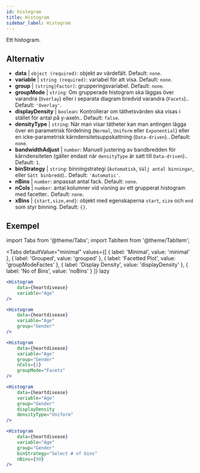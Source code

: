 ```yaml
---
id: histogram
title: Histogram
sidebar_label: Histogram
---
```


Ett histogram.

## Alternativ

* __data__ | `object (required)`: objekt av värdefält. Default: `none`.
* __variable__ | `string (required)`: variabel för att visa. Default: `none`.
* __group__ | `(string|Factor)`: grupperingsvariabel. Default: `none`.
* __groupMode__ | `string`: Om grupperade histogram ska läggas över varandra (`Overlay`) eller i separata diagram bredvid varandra (`Facets`).. Default: `'Overlay'`.
* __displayDensity__ | `boolean`: Kontrollerar om täthetsvärden ska visas i stället för antal på y-axeln.. Default: `false`.
* __densityType__ | `string`: När man visar tätheter kan man antingen lägga över en parametrisk fördelning (`Normal`, `Uniform` eller `Exponential`) eller en icke-parametrisk kärndensitetsuppskattning (`Data-driven`).. Default: `none`.
* __bandwidthAdjust__ | `number`: Manuell justering av bandbredden för kärndensiteten (gäller endast när `densityType` är satt till `Data-driven`).. Default: `1`.
* __binStrategy__ | `string`: binningstrategi (`Automatisk`, `Välj antal binningar`, eller `Sätt binbredd`).. Default: `'Automatic'`.
* __nBins__ | `number`: anpassat antal fack. Default: `none`.
* __nCols__ | `number`: antal kolumner vid visning av ett grupperat histogram med facetter.. Default: `none`.
* __xBins__ | `{start,size,end}`: objekt med egenskaperna `start`, `size` och `end` som styr binning. Default: `{}`.


## Exempel

import Tabs from '@theme/Tabs';
import TabItem from '@theme/TabItem';

<Tabs
    defaultValue="minimal"
    values={[
        { label: 'Minimal', value: 'minimal' },
        { label: 'Grouped', value: 'grouped' },
        { label: 'Facetted Plot', value: 'groupModeFactes' },
        { label: 'Display Density', value: 'displayDensity' },
        { label: 'No of Bins', value: 'noBins' }
    ]}
    lazy
>

<TabItem value="minimal">

```jsx live
<Histogram 
    data={heartdisease} 
    variable="Age"
/>
```

</TabItem>

<TabItem value="grouped">

```jsx live
<Histogram 
    data={heartdisease} 
    variable="Age"
    group="Gender"
/>
```

</TabItem>

<TabItem value="groupModeFactes">

```jsx live
<Histogram 
    data={heartdisease} 
    variable="Age"
    group="Gender"
    nCols={2}
    groupMode="Facets"
/>
```

</TabItem>

<TabItem value="displayDensity">

```jsx live
<Histogram 
    data={heartdisease} 
    variable="Age"
    group="Gender"
    displayDensity 
    densityType="Uniform"
/>
```

</TabItem>

<TabItem value="noBins">

```jsx live
<Histogram 
    data={heartdisease} 
    variable="Age"
    group="Gender"
    binStrategy="Select # of bins"
    nBins={90}
/>
```

</TabItem>

</Tabs>
